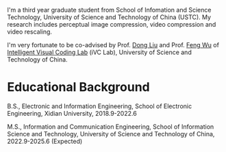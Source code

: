 
I'm a third year graduate student from School of Infomation and Science Technology, University of Science and Technology of China (USTC). My research includes perceptual image compression, video compression and video rescaling. 

I'm very fortunate to be co-advised by Prof. [Dong Liu](https://faculty.ustc.edu.cn/dongeliu/) and Prof. [Feng Wu](https://eeis.ustc.edu.cn/2014/0423/c2648a20109/page.htm) of [Intelligent Visual Coding Lab](https://ustc-ivclab.github.io) (iVC Lab), University of Science and Technology of China.  



Educational Background
======
B.S., Electronic and Information Engineering, School of Electronic Engineering, Xidian University, 2018.9-2022.6

M.S., Information and Communication Engineering, School of Information Science and Technology, University of Science and Technology of China, 2022.9-2025.6 (Expected)



